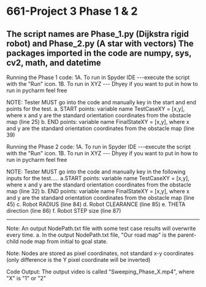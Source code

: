 # 661-Project 3 Phase 1 & 2

The script names are Phase_1.py (Dijkstra rigid robot) and Phase_2.py (A star with vectors)
The packages imported in the code are numpy, sys, cv2, math, and datetime 
-----------------------------------------------------------------------
Running the Phase 1 code:
1A. To run in Spyder IDE ---execute the script with the "Run" icon. 
1B. To run in XYZ --- Dhyey if you want to put in how to run in pycharm feel free

NOTE: Tester MUST go into the code and manually key in the start and end points for the test. 
	a. START points: variable name TestCaseXY = [x,y], where x and y are the standard orientation coordinates from the obstacle map (line 25)
	b. END points: variable name FinalStateXY = [x,y], where x and y are the standard orientation coordinates from the obstacle map (line 39)


Running the Phase 2 code:
1A. To run in Spyder IDE ---execute the script with the "Run" icon.
1B. To run in XYZ --- Dhyey if you want to put in how to run in pycharm feel free

NOTE: Tester MUST go into the code and manually key in the following inputs for the test.....
	a.START points: variable name TestCaseXY = [x,y], where x and y are the standard orientation coordinates from the obstacle map (line 32)
	b. END points: variable name FinalStateXY = [x,y], where x and y are the standard orientation coordinates from the obstacle map (line 45)
	c. Robot RADIUS  (line 84)
	d. Robot CLEARANCE (line 85)
	e. THETA direction  (line 86)
	f. Robot STEP size  (line 87)

--------------------------------------------------------------------------
Note: An output NodePath.txt file with some test case results will overwrite every time.
	a. In the output NodePath.txt file, "Our road map" is the parent-child node map from initial to goal state. 
	
Note: Nodes are stored as pixel coordinates, not standard x-y coordinates (only difference is the Y pixel coordinate will be inverted) 	 

Code Output: The output video is called "Sweeping_Phase_X.mp4", where "X" is "1" or "2"
